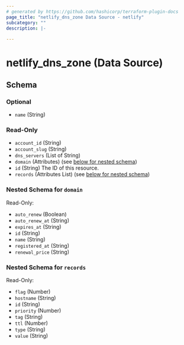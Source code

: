 ```yaml
---
# generated by https://github.com/hashicorp/terraform-plugin-docs
page_title: "netlify_dns_zone Data Source - netlify"
subcategory: ""
description: |-
  
---
```


# netlify_dns_zone (Data Source)





<!-- schema generated by tfplugindocs -->
## Schema

### Optional

- `name` (String)

### Read-Only

- `account_id` (String)
- `account_slug` (String)
- `dns_servers` (List of String)
- `domain` (Attributes) (see [below for nested schema](#nestedatt--domain))
- `id` (String) The ID of this resource.
- `records` (Attributes List) (see [below for nested schema](#nestedatt--records))

<a id="nestedatt--domain"></a>
### Nested Schema for `domain`

Read-Only:

- `auto_renew` (Boolean)
- `auto_renew_at` (String)
- `expires_at` (String)
- `id` (String)
- `name` (String)
- `registered_at` (String)
- `renewal_price` (String)


<a id="nestedatt--records"></a>
### Nested Schema for `records`

Read-Only:

- `flag` (Number)
- `hostname` (String)
- `id` (String)
- `priority` (Number)
- `tag` (String)
- `ttl` (Number)
- `type` (String)
- `value` (String)
